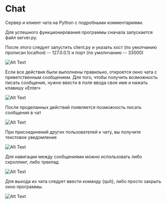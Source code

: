 # Chat
Сервер и клиент чата на Python с подробными комментариями.

Для успешного функционирования программы сначала запускается файл server.py.

После этого следует запустить client.py и указать хост (по умолчанию прописан localhost -- 127.0.0.1) и порт (по умолнчанию -- 33000)

![Alt Text](https://media.giphy.com/media/oNZ4Wf3kZZe9tvVGTM/giphy.gif)

Если все действия были выполнены правильно, откроется окно чата с приветственным сообщением. Для того, чтобы получить возможность писать сообщения, нужно ввести в поле ввода свое имя и нажать клавишу «Enter»

![Alt Text](https://media.giphy.com/media/fV8Kn8WaXX0xXCCTMj/giphy.gif)

После проделанных действий появляется позможность писать сообщения в чат

![Alt Text](https://media.giphy.com/media/vxAu7S2yGUOG9kVNrr/giphy.gif)

При присоединений других пользователей к чату, вы получите текстовое уведомление

![Alt Text](https://media.giphy.com/media/1XdQNl5ZYCDXfS63IB/giphy.gif)

Для навигации между сообщениями можно использовать либо скроллинг, либо трекпад

![Alt Text](https://media.giphy.com/media/9DxgOKEtzvQ4FcUQ8j/giphy.gif)

Для выхода из чата следует ввести команду {quit}, либо просто закрыть окно программы.

![Alt Text](https://media.giphy.com/media/WwMtLrdnI1REP9pmsA/giphy.gif)
